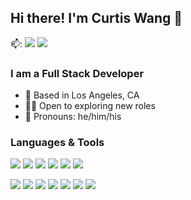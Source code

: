 ## Hi there! I'm Curtis Wang 👋

📫: <img src="https://img.shields.io/badge/cwang1014-0A66C2?style=flat-square&logo=linkedin&logoColor=white"/> <img src="https://img.shields.io/badge/cwang1014-181717?style=flat-square&logo=github&logoColor=white"/>

### I am a Full Stack Developer
- 📍 Based in Los Angeles, CA
- 👨‍💻 Open to exploring new roles
- 👨 Pronouns: he/him/his

### Languages & Tools

<img src="https://img.shields.io/badge/JavaScript-36454F?style=for-the-badge&logo=javascript&logoColor=F7DF1E"/> <img src="https://img.shields.io/badge/React-808080?style=for-the-badge&logo=react&logoColor=61DAFB"/> <img src="https://img.shields.io/badge/HTML5-E34F26?style=for-the-badge&logo=html5&logoColor=white"/> <img src="https://img.shields.io/badge/CSS3-1572B6?style=for-the-badge&logo=css3&logoColor=white"/> <img src="https://img.shields.io/badge/Git-F05032?style=for-the-badge&logo=git&logoColor=white"/> <img src="https://img.shields.io/badge/VS&nbsp;Code-1572B6?style=for-the-badge&logo=visualstudiocode&logoColor=white"/>

<img src="https://img.shields.io/badge/NodeJS-339933?style=for-the-badge&logo=nodedotjs&logoColor=white"/> <img src="https://img.shields.io/badge/Express-000000?style=for-the-badge&logo=express&logoColor=white"/> <img src="https://img.shields.io/badge/MySQL-4479A1?style=for-the-badge&logo=mysql&logoColor=white"/> <img src="https://img.shields.io/badge/PostgreSQL-4169E1?style=for-the-badge&logo=postgresql&logoColor=white"/> <img src="https://img.shields.io/badge/MongoDB-47A248?style=for-the-badge&logo=mongodb&logoColor=white"/> <img src="https://img.shields.io/badge/Babel-F9DC3E?style=for-the-badge&logo=babel&logoColor=grey"/> <img src="https://img.shields.io/badge/Webpack-8DD6F9?style=for-the-badge&logo=webpack&logoColor=white"/>

<!--
**cwang1014/cwang1014** is a ✨ _special_ ✨ repository because its `README.md` (this file) appears on your GitHub profile.

Here are some ideas to get you started:

- 🔭 I’m currently working on ...
- 🌱 I’m currently learning ...
- 👯 I’m looking to collaborate on ...
- 🤔 I’m looking for help with ...
- 💬 Ask me about ...
- 📫 How to reach me: ...
- 😄 Pronouns: ...
- ⚡ Fun fact: ...
-->
